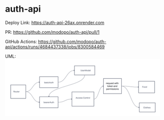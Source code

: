 # auth-api

Deploy Link: https://auth-api-26ax.onrender.com

PR: https://github.com/modopo/auth-api/pull/1

GitHub Actions: https://github.com/modopo/auth-api/actions/runs/4684437338/jobs/8300584469

UML: ![image](./Lab08_UML.png)